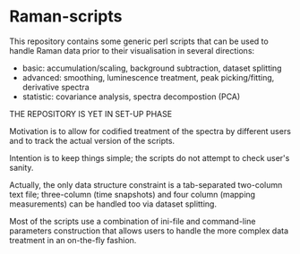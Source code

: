 # Raman-scripts

This repository contains some generic perl scripts that can be used to handle Raman data prior to their visualisation in several directions:
   
   - basic: accumulation/scaling, background subtraction, dataset splitting
   - advanced: smoothing, luminescence treatment, peak picking/fitting, derivative spectra
   - statistic: covariance analysis, spectra decompostion (PCA)
   
 THE REPOSITORY IS YET IN SET-UP PHASE

Motivation is to allow for codified treatment of the spectra by different users and to track the actual version of the scripts.

Intention is to keep things simple; the scripts do not attempt to check user's sanity.

Actually, the only data structure constraint is a tab-separated two-column text file; three-column (time snapshots) and four column (mapping measurements) can be handled too via dataset splitting.

Most of the scripts use a combination of ini-file and command-line parameters construction that allows users to handle the more complex data treatment in an on-the-fly fashion. 
